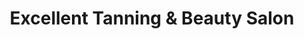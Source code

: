 ---
title: "Excellent Tanning & Beauty Salon"
url: /limerick/excellent-tanning-und-beauty-salon/
shop: Kosmetik
---